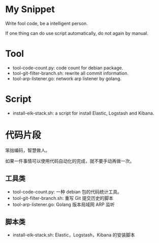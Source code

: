 # My Snippet
Write fool code, be a intelligent person.

If one thing can do use script automatically, do not again by manual.

# Tool
- tool-code-count.py: code count for debian package.
- tool-git-filter-branch.sh: rewrite all commit information.
- tool-arp-listener.go: network arp listener by golang.

# Script
- install-elk-stack.sh: a script for install Elastic, Logstash and Kibana.



# 代码片段
笨拙编码，智慧做人。

如果一件事情可以使用代码自动化的完成，就不要手动再做一次。


## 工具类
- tool-code-count.py: 一种 debian 包的代码统计工具。
- tool-git-filter-branch.sh: 重写 Git 提交历史的脚本
- tool-arp-listener.go: Golang 版本局域网 ARP 监听

## 脚本类
- install-elk-stack.sh: Elastic，Logstash，Kibana 的安装脚本
